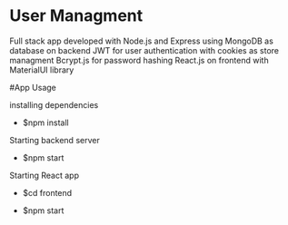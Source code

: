 # User Managment

Full stack app developed with Node.js and Express using MongoDB as database on backend
JWT for user authentication with cookies as store managment
Bcrypt.js for password hashing
React.js on frontend with MaterialUI library

#App Usage

installing dependencies

- $npm install

Starting backend server

- $npm start

Starting React app

- $cd frontend

- $npm start
